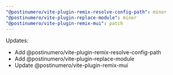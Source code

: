 ```yaml
---
"@postinumero/vite-plugin-remix-resolve-config-path": minor
"@postinumero/vite-plugin-replace-module": minor
"@postinumero/vite-plugin-remix-mui": patch
---
```


Updates:

- Add @postinumero/vite-plugin-remix-resolve-config-path
- Add @postinumero/vite-plugin-replace-module
- Update @postinumero/vite-plugin-remix-mui
